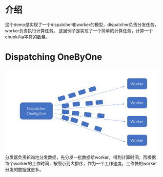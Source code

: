 # 介绍
  这个demo是实现了一个dispatcher和worker的模型，dispatcher负责分发任务，worker负责执行计算任务。
这里例子是实现了一个简单的计算任务，计算一个chunk内a字符的数量。

# Dispatching OneByOne
![](doc/img/dispatching_one_by_one.png)
分发器负责轮询地分发数据，先分发一批数据给worker，得到计算时间，再根据每个worker的工作时间，按照小到大排序，作为一个工作速度，工作快的worker分发的数据就更多。